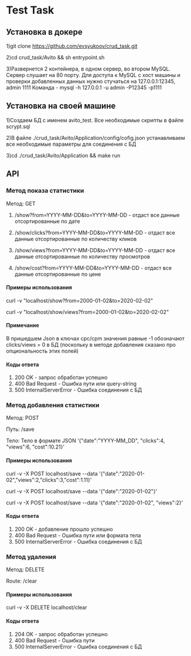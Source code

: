 #  Test Task

## Установка в докере

1)git clone https://github.com/evsyukoov/crud_task.git

2)cd crud_task/Avito && sh entrypoint.sh

3)Развернется 2 контейнера, в одном сервер, во втором MySQL. Сервер слушает на 80 порту.
Для доступа к MySQL c хост машины и проверки добавленных данных нужно стучаться на 127.0.0.1:12345, admin 1111
Команда - mysql -h 127.0.0.1 -u admin -P12345 -p1111

##  Установка на своей машине

1)Создаем БД с именем avito_test.  Все необходимые скрипты в файле scrypt.sql

2)В файле ./crud_task/Avito/Application/config/cofig.json устанавливаем все необходимые параметры для соединения с БД

3)cd ./crud_task/Avito/Application && make run

## API

### Метод показа статистики

Метод: GET

1) /show?from=YYYY-MM-DD&to=YYYY-MM-DD - отдаст все данные отсортированные по дате
   
2) /show/clicks?from=YYYY-MM-DD&to=YYYY-MM-DD - отдаст все данные отсортированные по количеству кликов
   
3) /show/views?from=YYYY-MM-DD&to=YYYY-MM-DD - отдаст все данные отсортированные по количеству просмотров
   
4) /show/cost?from=YYYY-MM-DD&to=YYYY-MM-DD - отдаст все данные отсортированные по цене

#### Примеры использования

curl -v  "localhost/show?from=2000-01-02&to=2020-02-02"

curl -v  "localhost/show/views?from=2000-01-02&to=2020-02-02"

#### Примечание

В пришедшем Json в ключах cpc/cpm значения равные -1 обозначают clicks/views = 0 в БД (поскольку в методе добавления сказано про опциональность этих полей)

#### Коды ответа

1) 200 OK - запрос обработан успешно
2) 400 Bad Request - Ошибка пути или query-string
3) 500  InternalServerError - Ошибка соединения с БД

### Метод добавления статистики

Метод: POST

Путь: /save

Тело:  Тело в формате JSON '{"date":"YYYY-MM_DD", "clicks":4, "views":6, "cost":10.21}'

#### Примеры использования

curl -v -X POST localhost/save --data '{"date":"2020-01-02","views":2,"clicks":3,"cost":1.11}'

curl -v -X POST localhost/save --data '{"date":"2020-01-02"}'

curl -v -X POST localhost/save --data '{"date":"2020-01-02", "views":2}'

#### Коды ответа

1) 200 OK - добавление прошло успешно
2) 400 Bad Request - Ошибка пути или формата тела
3) 500  InternalServerError - Ошибка соединения с БД
   

### Метод удаления

Метод: DELETE

Route: /clear

#### Примеры использования

curl -v -X DELETE localhost/clear

#### Коды ответа

1) 204 OK - запрос обработан успешно
2) 400 Bad Request - Ошибка пути
3) 500  InternalServerError - Ошибка соединения с БД